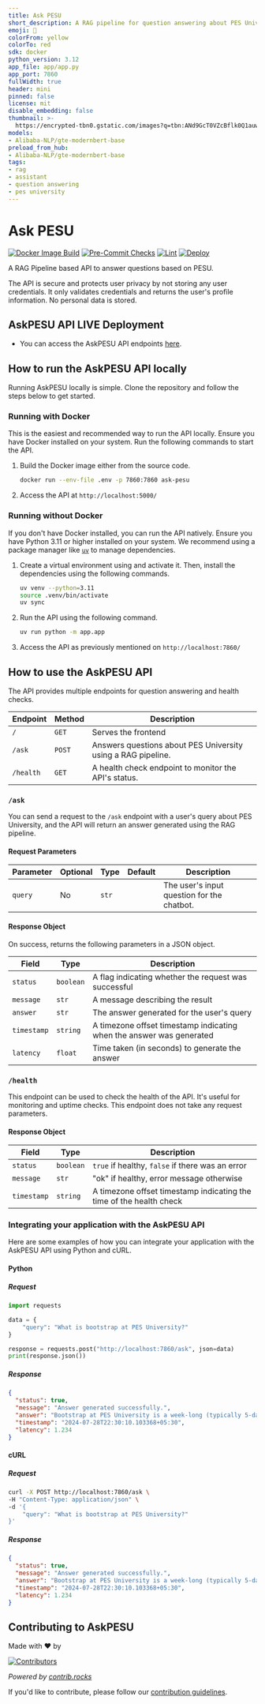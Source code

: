 ```yaml
---
title: Ask PESU
short_description: A RAG pipeline for question answering about PES University
emoji: 🦀
colorFrom: yellow
colorTo: red
sdk: docker
python_version: 3.12
app_file: app/app.py
app_port: 7860
fullWidth: true
header: mini
pinned: false
license: mit
disable_embedding: false
thumbnail: >-
  https://encrypted-tbn0.gstatic.com/images?q=tbn:ANd9GcT0VZcBflk0Q1auwPmjuXgoBj-VzFd9Iz_JfA&s
models:
- Alibaba-NLP/gte-modernbert-base
preload_from_hub:
- Alibaba-NLP/gte-modernbert-base
tags:
- rag
- assistant
- question answering
- pes university
---
```


# Ask PESU

[![Docker Image Build](https://github.com/pesu-dev/ask-pesu/actions/workflows/docker.yaml/badge.svg)](https://github.com/pesu-dev/ask-pesu/actions/workflows/docker.yaml)
[![Pre-Commit Checks](https://github.com/pesu-dev/ask-pesu/actions/workflows/pre-commit.yaml/badge.svg)](https://github.com/pesu-dev/ask-pesu/actions/workflows/pre-commit.yaml)
[![Lint](https://github.com/pesu-dev/ask-pesu/actions/workflows/lint.yaml/badge.svg)](https://github.com/pesu-dev/ask-pesu/actions/workflows/lint.yaml)
[![Deploy](https://github.com/pesu-dev/ask-pesu/actions/workflows/deploy-prod.yaml/badge.svg)](https://github.com/pesu-dev/ask-pesu/actions/workflows/deploy-prod.yaml)


A RAG Pipeline based API to answer questions based on PESU.

The API is secure and protects user privacy by not storing any user credentials. It only validates credentials and
returns the user's profile information. No personal data is stored.

## AskPESU API LIVE Deployment

* You can access the AskPESU API endpoints [here](https://huggingface.co/spaces/pesu-dev/askpesu-dev).

## How to run the AskPESU API locally

Running AskPESU locally is simple. Clone the repository and follow the steps below to get started.

### Running with Docker

This is the easiest and recommended way to run the API locally. Ensure you have Docker installed on your system. Run the
following commands to start the API.

1. Build the Docker image either from the source code.

    ```bash
    docker run --env-file .env -p 7860:7860 ask-pesu
    ```

2. Access the API at `http://localhost:5000/`

### Running without Docker

If you don't have Docker installed, you can run the API natively. Ensure you have Python 3.11 or higher
installed on your system. We recommend using a package manager like [`uv`](https://docs.astral.sh/uv/) to manage
dependencies.

1. Create a virtual environment using and activate it. Then, install the dependencies using the following commands.
    ```bash
    uv venv --python=3.11
    source .venv/bin/activate
    uv sync
    ```

2. Run the API using the following command.
    ```bash
    uv run python -m app.app
    ```

3. Access the API as previously mentioned on `http://localhost:7860/`

## How to use the AskPESU API

The API provides multiple endpoints for question answering and health checks.


| **Endpoint** | **Method** | **Description** |
|--------------|------------|------------------------------------------------|
| `/` | `GET` | Serves the frontend |
| `/ask` | `POST` | Answers questions about PES University using a RAG pipeline. |
| `/health` | `GET` | A health check endpoint to monitor the API's status. |

### `/ask`

You can send a request to the `/ask` endpoint with a user's query about PES University, and the API will return an answer generated using the RAG pipeline.

#### Request Parameters

| **Parameter** | **Optional** | **Type** | **Default** | **Description** |
|---------------|--------------|----------|-------------|-----------------|
| `query`       | No           | `str`    |             | The user's input question for the chatbot.              |

#### Response Object

On success, returns the following parameters in a JSON object.

| **Field**   | **Type**   | **Description**                                                        |
|-------------|------------|------------------------------------------------------------------------|
| `status`    | `boolean`  | A flag indicating whether the request was successful                   |
| `message`   | `str`      | A message describing the result                                        |
| `answer`    | `str`      | The answer generated for the user's query                              |
| `timestamp` | `string`   | A timezone offset timestamp indicating when the answer was generated   |
| `latency`   | `float`    | Time taken (in seconds) to generate the answer                        |

### `/health`

This endpoint can be used to check the health of the API. It's useful for monitoring and uptime checks. This endpoint does not take any request parameters.

#### Response Object

| **Field**   | **Type**   | **Description**                                                   |
|-------------|------------|-------------------------------------------------------------------|
| `status`    | `boolean`  | `true` if healthy, `false` if there was an error                  |
| `message`   | `str`      | "ok" if healthy, error message otherwise                          |
| `timestamp` | `string`   | A timezone offset timestamp indicating the time of the health check|


### Integrating your application with the AskPESU API

Here are some examples of how you can integrate your application with the AskPESU API using Python and cURL.

#### Python

##### Request

```python
import requests

data = {
    "query": "What is bootstrap at PES University?"
}

response = requests.post("http://localhost:7860/ask", json=data)
print(response.json())
```

##### Response

```json
{
  "status": true,
  "message": "Answer generated successfully.",
  "answer": "Bootstrap at PES University is a week-long (typically 5-day) series of activities for freshers, usually held before regular classes commence. Its main purpose is to help students socialize, make new friends, and network with batchmates and seniors. It also allows them to explore various academic branches through simple and engaging activities.",
  "timestamp": "2024-07-28T22:30:10.103368+05:30",
  "latency": 1.234
}
```

#### cURL

##### Request

```bash
curl -X POST http://localhost:7860/ask \
-H "Content-Type: application/json" \
-d '{
    "query": "What is bootstrap at PES University?"
}'
```

##### Response

```json
{
  "status": true,
  "message": "Answer generated successfully.",
  "answer": "Bootstrap at PES University is a week-long (typically 5-day) series of activities for freshers, usually held before regular classes commence. Its main purpose is to help students socialize, make new friends, and network with batchmates and seniors. It also allows them to explore various academic branches through simple and engaging activities.",
  "timestamp": "2024-07-28T22:30:10.103368+05:30",
  "latency": 1.234
}
```

## Contributing to AskPESU

Made with ❤️ by

[![Contributors](https://contrib.rocks/image?repo=pesu-dev/ask-pesu&nocache=1)](https://github.com/pesu-dev/ask-pesu/graphs/contributors)

*Powered by [contrib.rocks](https://contrib.rocks)*

If you'd like to contribute, please follow our [contribution guidelines](.github/CONTRIBUTING.md).

